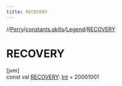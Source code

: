 ```yaml
---
title: RECOVERY
---
```

//[Perry](../../../index.html)/[constants.skills](../index.html)/[Legend](index.html)/[RECOVERY](-r-e-c-o-v-e-r-y.html)



# RECOVERY



[jvm]\
const val [RECOVERY](-r-e-c-o-v-e-r-y.html): [Int](https://kotlinlang.org/api/latest/jvm/stdlib/kotlin/-int/index.html) = 20001001




